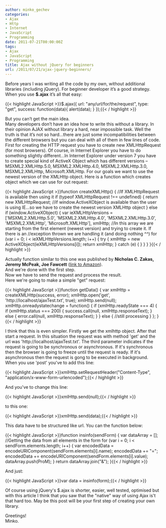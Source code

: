 ```yaml
---
author: minko_gechev
categories:
- Ajax
- Http
- Internet
- JavaScript
- Programming
date: 2011-07-21T00:00:00Z
tags:
- Ajax
- JavaScript
- Programming
title: Ajax without jQuery for beginners
url: /2011/07/21/ajax-jquery-beginners/
---
```


Before years I was writing all the code by my own, without additional libraries (including jQuery). For beginner developer it&#8217;s a good strategy. When you use **$.ajax** it&#8217;s all that easy:

{{< highlight JavaScript >}}$.ajax({
  url: "any/url/for/the/request",
  type: "get",
  success: function(data){
    alert(data);
  }
});{{< / highlight >}}

But you can&#8217;t get the main idea.  
Many developers don&#8217;t have an idea how to write this without a library. In their opinion AJAX without library a hard, near impossible task. Well the truth is that it&#8217;s not so hard&#8230;there are just some incompatibilities between the different browsers but you can deal with all of them in few lines of code. First for creating the HTTP request you have to create new XMLHttpRequest (for most browsers). Of course, in Internet Explorer you have to do something slightly different&#8230;In Internet Explorer under version 7 you have to create special kind of ActiveX Object which has different versions &#8211; MSXML2.XMLHttp.5.0, MSXML2.XMLHttp.4.0, MSXML2.XMLHttp.3.0, MSXML2.XMLHttp, Microsoft.XMLHttp. For our goals we want to use the newest version of the XMLHttp object. Here is a function which creates object which we can use for out request:

{{< highlight JavaScript >}}function createXMLHttp() {
  //If XMLHttpRequest is available then using it
  if (typeof XMLHttpRequest !== undefined) {
    return new XMLHttpRequest;
  //if window.ActiveXObject is available than the user is using IE...so we have to create the newest version XMLHttp object
  } else if (window.ActiveXObject) {
    var ieXMLHttpVersions = ['MSXML2.XMLHttp.5.0', 'MSXML2.XMLHttp.4.0', 'MSXML2.XMLHttp.3.0', 'MSXML2.XMLHttp', 'Microsoft.XMLHttp'],
        xmlHttp;
    //In this array we are starting from the first element (newest version) and trying to create it. If there is an
    //exception thrown we are handling it (and doing nothing ^^)
    for (var i = 0; i < ieXMLHttpVersions.length; i++) {
      try {
        xmlHttp = new ActiveXObject(ieXMLHttpVersions[i]);
        return xmlHttp;
      } catch (e) {
      }
    }
  }
}{{< / highlight >}}

Actually function similar to this one was published by **Nicholas C. Zakas, Jeremy McPeak, Joe Fawcett** ([link to Amazon][1]).  
And we're done with the first step.  
Now we have to send the request and process the result.  
Here we're going to make a simple "get" request:

{{< highlight JavaScript >}}function getData() {
  var xmlHttp = createXMLHttp(success, error);
  xmlHttp.open('get', 'http://localhost/ajaxTest.txt', true);
  xmlHttp.send(null);
  xmlHttp.onreadystatechange = function() {
    if (xmlHttp.readyState === 4) {
      if (xmlHttp.status === 200) {
        success.call(null, xmlHttp.responseText);
      } else {
        error.call(null, xmlHttp.responseText);
      }
    } else {
      //still processing
    }
  };
}{{< / highlight >}}

I think that this is even simpler. Firstly we get the xmlhttp object. After that start a request. In this situation the request was with method 'get' and the url was 'http://localhost/ajaxTest.txt'. The third parameter indicates if the request is going to be synchronous or asynchronous. If it's synchronous then the browser is going to freeze until the request is ready. If it's asynchronous then the request is gong to be executed in background.  
When you use 'post' you've to add this line:

{{< highlight JavaScript >}}xmlHttp.setRequestHeader("Content-Type", "application/x-www-form-urlencoded");{{< / highlight >}}

And you've to change this line:

{{< highlight JavaScript >}}xmlHttp.send(null);{{< / highlight >}}

to this one:

{{< highlight JavaScript >}}xmlHttp.send(data);{{< / highlight >}}

This data have to be structured like url. You can the function below:

{{< highlight JavaScript >}}function insinfo(sendForm) {
   var dataArray = [];
   //Getting the data from all elements in the form
   for (var i = 0; i < sendForm.elements.length; i++) {
     var encodedData = encodeURIComponent(sendForm.elements[i].name);
     encodedData += "=";
     encodedData += encodeURIComponent(sendForm.elements[i].value);
     dataArray.push(ProM);
   }
   return dataArray.join("&#038;");
 }{{< / highlight >}}

And just:

{{< highlight JavaScript >}}var data = insinfo(form);{{< / highlight >}}

Of course using jQuery's $.ajax is shorter, easier, well tested, optimised but with this article I think that you saw that the "native" way of using Ajax is't that hard too. May be this post will be your first step of creating your own library.

Greetings!  
Minko.

 [1]: http://www.amazon.com/Professional-Ajax-2nd-Programmer/dp/0470109491 "link to Amazon"
